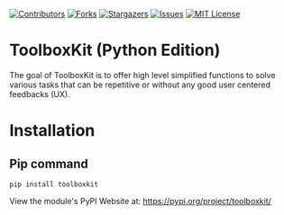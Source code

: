 <!-- Shield Badges -->
[![Contributors][contributors-shield]][contributors-url]
[![Forks][forks-shield]][forks-url]
[![Stargazers][stars-shield]][stars-url]
[![Issues][issues-shield]][issues-url]
[![MIT License][license-shield]][license-url]

# ToolboxKit (Python Edition)

The goal of ToolboxKit is to offer high level simplified functions to solve various tasks that can be repetitive or without any good user centered feedbacks (UX).

# Installation

## Pip command

`pip install toolboxkit`

View the module's PyPI Website at: https://pypi.org/project/toolboxkit/


<!-- md links & imgs -->
<!-- https://www.markdownguide.org/basic-syntax/#reference-style-links -->
[contributors-shield]: https://img.shields.io/github/contributors/steve-levesque/toolboxkit-python.svg?style=for-the-badge
[contributors-url]: https://github.com/steve-levesque/toolboxkit-python/graphs/contributors
[forks-shield]: https://img.shields.io/github/forks/steve-levesque/toolboxkit-python.svg?style=for-the-badge
[forks-url]: https://github.com/steve-levesque/toolboxkit-python/network/members
[stars-shield]: https://img.shields.io/github/stars/steve-levesque/toolboxkit-python.svg?style=for-the-badge
[stars-url]: https://github.com/steve-levesque/toolboxkit-python/stargazers
[issues-shield]: https://img.shields.io/github/issues/steve-levesque/toolboxkit-python.svg?style=for-the-badge
[issues-url]: https://github.com/steve-levesque/toolboxkit-python/issues
[license-shield]: https://img.shields.io/github/license/steve-levesque/toolboxkit-python.svg?style=for-the-badge
[license-url]: https://github.com/steve-levesque/toolboxkit-python/blob/main/LICENSE
